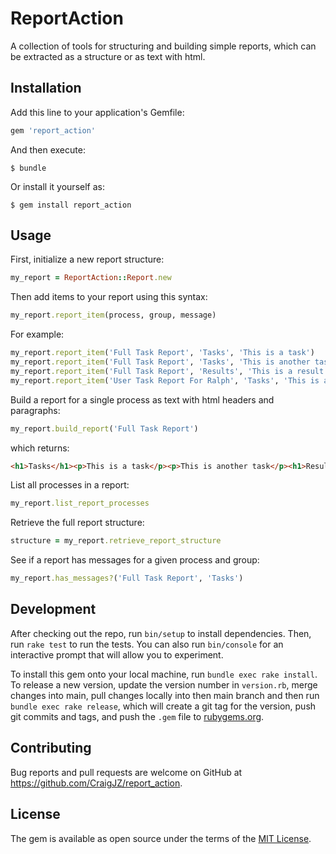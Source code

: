 # ReportAction

A collection of tools for structuring and building simple reports, which can be extracted as a structure or as text with html.

## Installation

Add this line to your application's Gemfile:

```ruby
gem 'report_action'
```

And then execute:

    $ bundle

Or install it yourself as:

    $ gem install report_action

## Usage

First, initialize a new report structure:
```ruby
my_report = ReportAction::Report.new
```
Then add items to your report using this syntax:
```ruby
my_report.report_item(process, group, message)
```
For example:
```ruby
my_report.report_item('Full Task Report', 'Tasks', 'This is a task')
my_report.report_item('Full Task Report', 'Tasks', 'This is another task')
my_report.report_item('Full Task Report', 'Results', 'This is a result.')
my_report.report_item('User Task Report For Ralph', 'Tasks', 'This is a different task.')
```
Build a report for a single process as text with html headers and paragraphs:
```ruby
my_report.build_report('Full Task Report')
```
which returns:
```html
<h1>Tasks</h1><p>This is a task</p><p>This is another task</p><h1>Results</h1><p>This is a result.</p>
```
List all processes in a report:
```ruby
my_report.list_report_processes
```
Retrieve the full report structure:
```ruby
structure = my_report.retrieve_report_structure
```
See if a report has messages for a given process and group:
```ruby
my_report.has_messages?('Full Task Report', 'Tasks')
```

## Development

After checking out the repo, run `bin/setup` to install dependencies. Then, run `rake test` to run the tests. You can also run `bin/console` for an interactive prompt that will allow you to experiment.

To install this gem onto your local machine, run `bundle exec rake install`. To release a new version, update the version number in `version.rb`, merge changes into main, pull changes locally into then main branch and then run `bundle exec rake release`, which will create a git tag for the version, push git commits and tags, and push the `.gem` file to [rubygems.org](https://rubygems.org).

## Contributing

Bug reports and pull requests are welcome on GitHub at https://github.com/CraigJZ/report_action.

## License

The gem is available as open source under the terms of the [MIT License](https://opensource.org/licenses/MIT).
